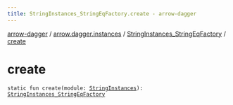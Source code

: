 ```yaml
---
title: StringInstances_StringEqFactory.create - arrow-dagger
---
```


[arrow-dagger](../../index.html) / [arrow.dagger.instances](../index.html) / [StringInstances_StringEqFactory](index.html) / [create](./create.html)

# create

`static fun create(module: `[`StringInstances`](../-string-instances/index.html)`): `[`StringInstances_StringEqFactory`](index.html)